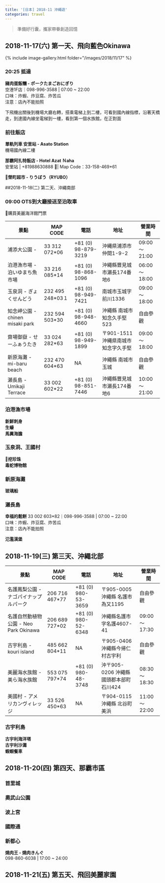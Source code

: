 ```yaml
---
title: '[日本] 2018-11 沖繩遊'
categories: travel
---
```


>準備好行囊，攜家帶眷創造回憶

## 2018-11-17(六) 第一天、飛向藍色Okinawa

{% include image-gallery.html folder="/images/2018/11/17" %}

### 20:25 抵達
**豬肉蛋飯糰 - ポークたまごおにぎり**  
空港1F店｜098-996-3588 | 07:00 ~ 22:00  
口味：炸蝦、炸豆腐、炸苦瓜  
注意：店內不能拍照

下飛機出關後到機場大廳右轉，搭乘電梯上到二樓，可看到國內線指標，沿著天橋走，到達國內線坐電梯到一樓，看到第一個水族館，在正對面

### 前往飯店
**單軌列車 安里站 - Asato Station**  
機場國內線二樓

**那霸阿扎特飯店 - Hotel Azat Ｎaha**  
安里站 | +81988630888 | Map Code：33-158-469*61

**榮町超市 - りうぼう（RYUBO）**

##2018-11-18(二) 第二天、沖繩南部  
### 09:00 OTS到大廳接送至泊取車 
購買美麗海洋館門票

景點 | MAP CODE | 電話 | 地址 | 營業時間
---------|----------|---------|----------|---------
 浦添大公園 -  | 33 312 072*06 | +81 (0) 98-879-3219 | 沖縄県浦添市仲間1-9-2 | 09:00～21:00 
 泊港漁市場 - 泊いゆまち魚市場 | 33 216 085*14 | +81 (0) 98-868-1096 | 沖繩縣豐見城市瀨長174番地6 | 06:00～18:00 
 玉泉洞 - ぎょくせんどう | 232 495 248*03１ | +81 (0) 98-949-7421 | 南城市玉城字前川1336 | 09:00～18:00 
 知念岬公園 - chinen misaki park | 232 594 503*30  | +81 (0) 98-948-4660 | 沖繩縣 南城市 知念久手堅 523 | 自由參觀
 齋場御嶽 - せーふぁうたき | 33 024 282*63  | +81 (0) 98-949-1899 | 〒901-1511 沖縄県南城市知念字久手堅 | 09:00～18:00
新原海灘 - mi-baru beach | 232 470 604*63 | NA | 沖繩縣 南城市 玉城 | 自由參觀 
 瀨長島 - Umikaji Terrace | 33 002 602*22 | +81 (0) 98-851-7446 | 沖繩縣豐見城市瀨長174番地6 | 10:00～21:00 

### 泊港漁市場
**新鮮刺身**  
**生蠔**  
**馬糞海膽**  


### 玉泉洞、王國村  
**挖珍珠**  
**毒蛇博物館**  

### 新原海灘
**玻璃船**

### 瀨長島
**幸福的鬆餅** 
33 002 603*82｜098-996-3588 | 07:00 ~ 22:00  
口味：炸蝦、炸豆腐、炸苦瓜  
注意：店內不能拍照

**氾濫漢堡**


<!-- ## 2018-11-19(三) 沖繩北部 -->
## 2018-11-19(三) 第三天、沖繩北部

景點 | MAP CODE | 電話 | 地址 | 營業時間
---------|----------|---------|----------|---------
名護鳳梨公園 - ナゴパイナップルパーク | 206 716 467*77  | +81 (0) 980-53-3659 | 〒905-0005 沖繩縣 名護市 為又1195 | 自由參觀
名護自然動植物公園 - Neo Park Okinawa | 206 689 727*02  | +81 (0) 980-52-6348 | 沖繩縣名護市字名護4607-41 | 09:00～17:30
古宇利島 - kouri island | 485 662 804*11 | NA | 〒905-0406 沖繩縣今帰仁村古宇利 | 自由參觀 
美麗海水族館 - 美ら海水族館 | 553 075 797*74 | +81 (0) 980-48-3748  | 沖〒905-0206 沖繩縣 國頭郡本部町 石川424 | 08:30～18:30 
美國村 - アメリカンヴィレッジ | 33 526 450*63 | NA | 〒904-0115 沖繩縣 北谷町 美浜 | 11:00～22:00 


### 古宇利島
**古宇利海洋塔**  
**古宇利沙灘**  
**蝦蝦餐車**

## 2018-11-20(四) 第四天、那霸市區

### 首里城
### 奧武山公園
### 波上宮
### 國際通
### 新都心
**燒肉王 - 燒肉きんぐ**  
098-860-6038 | 17:00 ~ 24:00

## 2018-11-21(五) 第五天、飛回美麗家園

